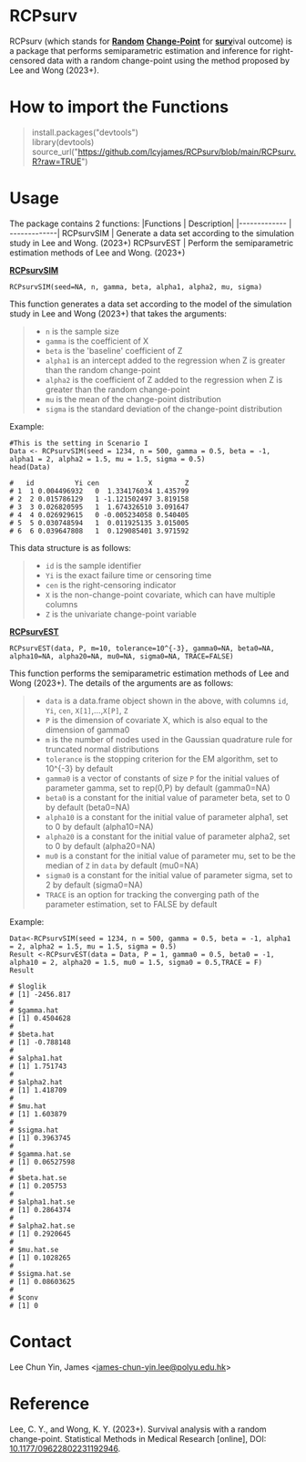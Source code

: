 # RCPsurv

RCPsurv (which stands for <ins>**Random**</ins> <ins>**Change-Point**</ins> for <ins>**surv**</ins>ival outcome) is a package that performs semiparametric estimation and inference for right-censored data with a random change-point using the method proposed by Lee and Wong (2023+).

# How to import the Functions #
> install.packages("devtools")<br />
> library(devtools) <br /> 
> source_url("https://github.com/lcyjames/RCPsurv/blob/main/RCPsurv.R?raw=TRUE")


# Usage #
The package contains 2 functions:
|Functions  | Description|
|------------- | -------------|
RCPsurvSIM  | Generate a data set according to the simulation study in Lee and Wong. (2023+)
RCPsurvEST  | Perform the semiparametric estimation methods of Lee and Wong. (2023+)

<ins>**RCPsurvSIM**</ins>

```
RCPsurvSIM(seed=NA, n, gamma, beta, alpha1, alpha2, mu, sigma)
```
This function generates a data set according to the model of the simulation study in Lee and Wong (2023+) that takes the arguments:
>- `n` is the sample size
>- `gamma` is the coefficient of X
>- `beta` is the 'baseline' coefficient of Z
>- `alpha1` is an intercept added to the regression when Z is greater than the random change-point
>- `alpha2` is the coefficient of Z added to the regression when Z is greater than the random change-point
>- `mu` is the mean of the change-point distribution
>- `sigma` is the standard deviation of the change-point distribution

Example:
```
#This is the setting in Scenario I
Data <- RCPsurvSIM(seed = 1234, n = 500, gamma = 0.5, beta = -1, alpha1 = 2, alpha2 = 1.5, mu = 1.5, sigma = 0.5)
head(Data)

#   id          Yi cen            X        Z
# 1  1 0.004496932   0  1.334176034 1.435799
# 2  2 0.015786129   1 -1.121502497 3.819158
# 3  3 0.026820595   1  1.674326510 3.091647
# 4  4 0.026929615   0 -0.005234058 0.540405
# 5  5 0.030748594   1  0.011925135 3.015005
# 6  6 0.039647808   1  0.129085401 3.971592
```

This data structure is as follows:
>- `id` is the sample identifier
>- `Yi` is the exact failure time or censoring time
>- `cen` is the right-censoring indicator
>- `X` is the non-change-point covariate, which can have multiple columns
>- `Z` is the univariate change-point variable

<ins>**RCPsurvEST**</ins>

```
RCPsurvEST(data, P, m=10, tolerance=10^{-3}, gamma0=NA, beta0=NA, alpha10=NA, alpha20=NA, mu0=NA, sigma0=NA, TRACE=FALSE)
```
This function performs the semiparametric estimation methods of Lee and Wong (2023+). The details of the arguments are as follows:
>- `data` is a data.frame object shown in the above, with columns `id`, `Yi`, `cen`, `X[1]`,...,`X[P]`, `Z`
>- `P` is the dimension of covariate X, which is also equal to the dimension of gamma0
>- `m` is the number of nodes used in the Gaussian quadrature rule for truncated normal distributions
>- `tolerance` is the stopping criterion for the EM algorithm, set to 10^{-3} by default
>- `gamma0` is a vector of constants of size `P` for the initial values of parameter gamma, set to rep(0,P) by default (gamma0=NA)
>- `beta0` is a constant for the initial value of parameter beta, set to 0 by default (beta0=NA)
>- `alpha10` is a constant for the initial value of parameter alpha1, set to 0 by default (alpha10=NA)
>- `alpha20` is a constant for the initial value of parameter alpha2, set to 0 by default (alpha20=NA)
>- `mu0` is a constant for the initial value of parameter mu, set to be the median of `Z` in `data` by default (mu0=NA)
>- `sigma0` is a constant for the initial value of parameter sigma, set to 2 by default (sigma0=NA)
>- `TRACE` is an option for tracking the converging path of the parameter estimation, set to FALSE by default

Example:
```
Data<-RCPsurvSIM(seed = 1234, n = 500, gamma = 0.5, beta = -1, alpha1 = 2, alpha2 = 1.5, mu = 1.5, sigma = 0.5)
Result <-RCPsurvEST(data = Data, P = 1, gamma0 = 0.5, beta0 = -1, alpha10 = 2, alpha20 = 1.5, mu0 = 1.5, sigma0 = 0.5,TRACE = F)
Result

# $loglik
# [1] -2456.817
# 
# $gamma.hat
# [1] 0.4504628
# 
# $beta.hat
# [1] -0.788148
# 
# $alpha1.hat
# [1] 1.751743
# 
# $alpha2.hat
# [1] 1.418709
# 
# $mu.hat
# [1] 1.603879
# 
# $sigma.hat
# [1] 0.3963745
# 
# $gamma.hat.se
# [1] 0.06527598
# 
# $beta.hat.se
# [1] 0.205753
# 
# $alpha1.hat.se
# [1] 0.2864374
# 
# $alpha2.hat.se
# [1] 0.2920645
# 
# $mu.hat.se
# [1] 0.1028265
# 
# $sigma.hat.se
# [1] 0.08603625
# 
# $conv
# [1] 0
```

# Contact #
Lee Chun Yin, James <<james-chun-yin.lee@polyu.edu.hk>>

# Reference #
Lee, C. Y., and Wong, K. Y. (2023+). Survival analysis with a random change-point. Statistical Methods in Medical Research [online], DOI: [10.1177/09622802231192946](https://doi.org/10.1177/09622802231192946).
